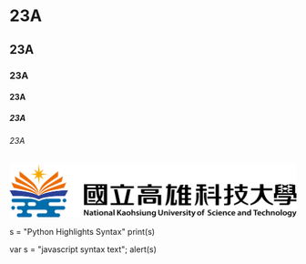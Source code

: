 # 23A
## 23A
### 23A
#### 23A
##### 23A
###### 23A

![NKUST](nkust.png "高科大")


s = "Python Highlights Syntax"
print(s)

var s = "javascript syntax text";
alert(s)

